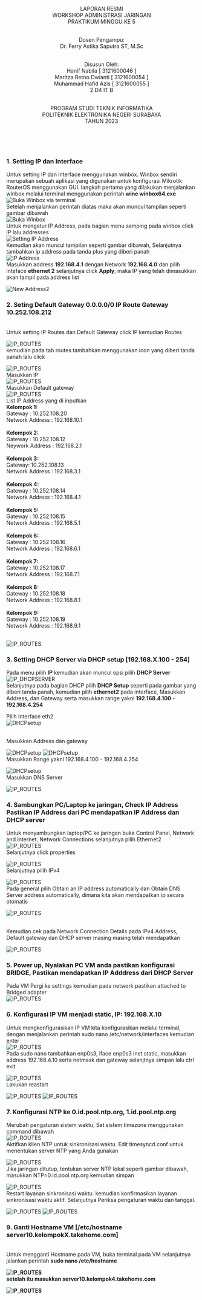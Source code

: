 <p align=center>
LAPORAN RESMI <br>
WORKSHOP ADMINISTRASI JARINGAN </br>
PRAKTIKUM MINGGU KE 5<br><br>

<p align=center>
Dosen Pengampu:<br>
Dr. Ferry Astika Saputra ST, M.Sc<br><br>

<p align=center>
Disusun Oleh:<br>
Hanif Nabila [ 3121600046 ]<br>
Maritza Retno Dwianti [ 3121600054 ]<br>
Muhammad Hafid Azis [ 3121600055 ]<br>
2 D4 IT B<br><br>

<p align=center>
PROGRAM STUDI TEKNIK INFORMATIKA<br>
POLITEKNIK ELEKTRONIKA NEGERI SURABAYA<br>
TAHUN 2023
</p>
<br><br><br>

### 1. Setting IP dan Interface
Untuk setting IP dan interface menggunakan winbox. Winbox sendiri merupakan sebuah aplikasi yang digunakan untuk konfigurasi Mikrotik RouterOS menggunakan GUI. langkah pertama yang dilakukan menjalankan winbox melalui terminal menggunakan perintah <b>wine winbox64.exe</b><br>
![Buka Winbox via terminal](img/0.jpeg)
<br>Setelah menjalankan perintah diatas maka akan muncul tampilan seperti gambar dibawah<br>
![Buka Winbox](img/0_1.jpeg)
<br>Untuk mengatur IP Address, pada bagian menu samping pada winbox click IP lalu addresses<br>
![Setting IP Address](img/1.jpeg)
<br>Kemudian akan muncul tampilan seperti gambar dibawah, Selanjutnya tambahkan ip address pada tanda plus yang diberi panah<br>
![IP Address](img/1_2.jpeg)
<br>Masukkan address <b> 192.168.4.1</b> dengan Network <b>192.168.4.0</b> dan pilih inteface <b>ethernet 2</b> selanjutnya click <b>Apply</b>, maka IP yang telah dimasukkan akan tampil pada address list

![New Address2](img/4.jpeg)

### 2. Seting Default Gateway 0.0.0.0/0 IP Route Gateway 10.252.108.212
<br>Untuk setting IP Routes dan Default Gateway click IP kemudian Routes<br>

![IP_ROUTES](img/9.jpeg)
<br>kemudian pada tab routes tambahkan menggunakan icon yang diberi tanda panah lalu click<br>

![IP_ROUTES](img/10.jpeg)
<br> Masukkan IP <br>
![IP_ROUTES](img/11.jpeg)
<br>Masukkan Default gateway<br>
![IP_ROUTES](img/13.jpeg)
<br>
List IP Address yang di inputkan<br>
<b>Kelompok 1: </b><br>
Gateway : 10.252.108.20<br>
Network Address : 192.168.10.1<br><br>
<b>Kelompok 2: </b><br>
Gateway : 10.252.108.12<br>
Neywork Address : 192.168.2.1<br><br>
<b>Kelompok 3: </b><br>
Gateway: 10.252.108.13<br>
Network Address : 192.168.3.1<br><br>
<b>Kelompok 4: </b><br>
Gateway : 10.252.108.14<br>
Network Address : 192.168.4.1<br><br>
<b>Kelompok 5: </b><br>
Gateway : 10.252.108.15<br>
Network Address : 192.168.5.1<br><br>
<b>Kelompok 6: </b><br>
Gateway : 10.252.108.16<br>
Network Address : 192.168.6.1<br><br>
<b>Kelompok 7: </b><br>
Gateway : 10.252.108.17<br>
Network Address : 192.168.7.1<br><br>
<b>Kelompok 8: </b><br>
Gateway : 10.252.108.18<br>
Network Address : 192.168.8.1<br><br>
<b>Kelompok 9: </b><br>
Gateway : 10.252.108.19<br>
Network Address : 192.168.9.1<br><br>

![IP_ROUTES](img/12.jpeg)

### 3. Setting DHCP Server via DHCP setup [192.168.X.100 - 254]
Pada menu pilih <b>IP</b> kemudian akan muncul opsi pilih <b>DHCP Server</b><br>
![IP_DHCPSERVER](img/2_0.jpeg)
<br>Selanjutnya pada bagian DHCP pilih <b>DHCP Setup</b> seperti pada gambar yang diberi tanda panah, kemudian pilih <b>ethernet2</b> pada interface, Masukkan Address, dan Gateway serta masukkan range yakni <b>192.168.4.100 - 192.168.4.254</b></br>

Pilih Interface eth2<br>
![DHCPsetup](img/5.jpeg)

<br>Masukkan Address dan gateway<br>

![DHCPsetup](img/6.jpeg)
![DHCPsetup](img/7.jpeg) 
<br> Masukkan Range yakni 192.168.4.100 - 192.168.4.254<br>

![DHCPsetup](img/22.jpeg)
<br> Masukkan DNS Server</br>

![IP_ROUTES](img/23.jpeg)


### 4. Sambungkan PC/Laptop ke jaringan, Check IP Address Pastikan IP Address dari PC mendapatkan IP Address dan DHCP server
Untuk menyambungkan laptop/PC ke jaringan buka Control Panel, Network and Internet, Network Connections selanjutnya pilih Ethernet2<br>
![IP_ROUTES](img/14.jpeg)
<br>Selanjutnya click properties

![IP_ROUTES](img/15.jpeg)
<br> Selanjutnya pilih IPv4 <br>

![IP_ROUTES](img/16.jpeg)
<br> Pada general pilih Obtain an IP address automatically dan Obtain DNS Server address automatically, dimana kita akan mendapatkan ip secara otomatis <br>

![IP_ROUTES](img/17.jpeg)

<br> Kemudian cek pada Network Connection Details pada IPv4 Address, Default gateway dan DHCP server masing masing telah mendapatkan<br>

![IP_ROUTES](img/18.jpeg)

### 5. Power up, Nyalakan PC VM anda pastikan konfigurasi BRIDGE, Pastikan mendapatkan IP Adddress dari DHCP Server
Pada VM Pergi ke settings kemudian pada network pastikan attached to Bridged adapter<br>
![IP_ROUTES](img/19.jpeg)

### 6. Konfigurasi IP VM menjadi static, IP: 192.168.X.10
Untuk mengkonfigurasikan IP VM kita konfigurasikan melalui terminal, dengan menjalankan perintah sudo nano /etc/network/interfaces kemudian enter<br>
![IP_ROUTES](img/21.jpeg)
<br> Pada sudo nano tambahkan enp0s3, iface enp0s3 inet static, masukkan address 192.168.4.10 serta netmask dan gateway selanjtnya simpan lalu ctrl exit.<br>

![IP_ROUTES](img/20.jpeg)
<br> Lakukan reastart<br>

![IP_ROUTES](img/24.jpeg)
![IP_ROUTES](img/25.jpeg)
### 7. Konfigurasi NTP ke 0.id.pool.ntp.org, 1.id.pool.ntp.org

Merubah pengaturan sistem waktu, Set sistem timezone menggunakan command dibawah<br>
![IP_ROUTES](img/26.jpeg)
<br> Aktifkan klien NTP untuk sinkronisasi waktu. Edit timesyncd.conf untuk menentukan server NTP yang Anda gunakan<br>

![IP_ROUTES](img/27.jpeg)
<br>Jika jaringan ditutup, tentukan server NTP lokal seperti gambar dibawah, masukkan NTP=0.id.pool.ntp.org kemudian simpan<br>

![IP_ROUTES](img/28.jpeg)
<br>Restart layanan sinkronisasi waktu. kemudian konfirmasikan layanan sinkronisasi waktu aktif. Selanjutnya Periksa pengaturan waktu dan tanggal.<br>

![IP_ROUTES](img/29.jpeg)
![IP_ROUTES](img/30.jpeg)

### 9. Ganti Hostname VM [/etc/hostname server10.kelompokX.takehome.com]
<br>Untuk mengganti Hostname pada VM, buka terminal pada VM selanjutnya jalankan perintah <b>sudo nano /etc/hostname<b>

![IP_ROUTES](img/31.jpeg)
<br>setelah itu masukkan <b> server10.kelompok4.takehome.com<b>

![IP_ROUTES](img/32.jpeg)